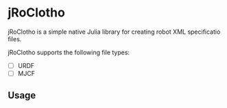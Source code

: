 # jRoClotho

jRoClotho is a simple native Julia library for creating robot XML specificatio files.

jRoClotho supports the following file types:

- [ ] URDF
- [ ] MJCF
<!-- - [ ] SDF -->

<!-- ## Installation -->

## Usage

<!-- -->

<!-- ## Contributing -->

<!-- ## License -->
